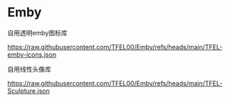 # Emby
自用透明emby图标库

https://raw.githubusercontent.com/TFEL00/Emby/refs/heads/main/TFEL-emby-icons.json

自用线性头像库

https://raw.githubusercontent.com/TFEL00/Emby/refs/heads/main/TFEL-Sculpture.json
